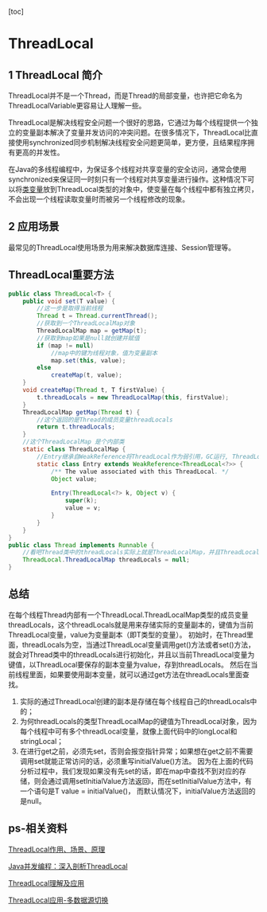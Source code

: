 [toc]

# ThreadLocal

## 1 ThreadLocal 简介

ThreadLocal并不是一个Thread，而是Thread的局部变量，也许把它命名为ThreadLocalVariable更容易让人理解一些。

ThreadLocal是解决线程安全问题一个很好的思路，它通过为每个线程提供一个独立的变量副本解决了变量并发访问的冲突问题。在很多情况下，ThreadLocal比直接使用synchronized同步机制解决线程安全问题更简单，更方便，且结果程序拥有更高的并发性。

在Java的多线程编程中，为保证多个线程对共享变量的安全访问，通常会使用synchronized来保证同一时刻只有一个线程对共享变量进行操作。这种情况下可以将[类变量](https://links.jianshu.com/go?to=https%3A%2F%2Fbaike.baidu.com%2Fitem%2F%E7%B1%BB%E5%8F%98%E9%87%8F)放到ThreadLocal类型的对象中，使变量在每个线程中都有独立拷贝，不会出现一个线程读取变量时而被另一个线程修改的现象。

## 2 应用场景

最常见的ThreadLocal使用场景为用来解决数据库连接、Session管理等。



## ThreadLocal重要方法

```java
public class ThreadLocal<T> {
	public void set(T value) {
		//这一步是取得当前线程
	    Thread t = Thread.currentThread();
	    //获取到一个ThreadLocalMap对象
	    ThreadLocalMap map = getMap(t);
	    //获取到map如果是null就创建并赋值
	    if (map != null)
	    	//map中的键为线程对象，值为变量副本
	        map.set(this, value);
	    else
	        createMap(t, value);
	}
	void createMap(Thread t, T firstValue) {
        t.threadLocals = new ThreadLocalMap(this, firstValue);
    }
	ThreadLocalMap getMap(Thread t) {
		//这个返回的是Thread的成员变量threadLocals
	    return t.threadLocals;
	}
	//这个ThreadLocalMap 是个内部类
	static class ThreadLocalMap {
		//Entry继承自WeakReference将ThreadLocal作为弱引用，GC运行, ThreadLocal即被回收
		static class Entry extends WeakReference<ThreadLocal<?>> {
            /** The value associated with this ThreadLocal. */
            Object value;

            Entry(ThreadLocal<?> k, Object v) {
                super(k);
                value = v;
            }
        }
	}
}
public class Thread implements Runnable {
	//看吧Thread类中的threadLocals实际上就是ThreadLocalMap，并且ThreadLocalMap是ThreadLocal的内部类
	ThreadLocal.ThreadLocalMap threadLocals = null;
}
```







## 总结

在每个线程Thread内部有一个ThreadLocal.ThreadLocalMap类型的成员变量threadLocals，这个threadLocals就是用来存储实际的变量副本的，键值为当前ThreadLocal变量，value为变量副本（即T类型的变量）。 初始时，在Thread里面，threadLocals为空，当通过ThreadLocal变量调用get()方法或者set()方法，就会对Thread类中的threadLocals进行初始化，并且以当前ThreadLocal变量为键值，以ThreadLocal要保存的副本变量为value，存到threadLocals。 然后在当前线程里面，如果要使用副本变量，就可以通过get方法在threadLocals里面查找。

1. 实际的通过ThreadLocal创建的副本是存储在每个线程自己的threadLocals中的；
2. 为何threadLocals的类型ThreadLocalMap的键值为ThreadLocal对象，因为每个线程中可有多个threadLocal变量，就像上面代码中的longLocal和stringLocal；
3. 在进行get之前，必须先set，否则会报空指针异常；如果想在get之前不需要调用set就能正常访问的话，必须重写initialValue()方法。 因为在上面的代码分析过程中，我们发现如果没有先set的话，即在map中查找不到对应的存储，则会通过调用setInitialValue方法返回i，而在setInitialValue方法中，有一个语句是T value = initialValue()， 而默认情况下，initialValue方法返回的是null。



## ps-相关资料

[ThreadLocal作用、场景、原理](https://www.jianshu.com/p/6fc3bba12f38)

[Java并发编程：深入剖析ThreadLocal](https://www.cnblogs.com/dolphin0520/p/3920407.html)

[ThreadLocal理解及应用](https://blog.csdn.net/zzg1229059735/article/details/82715741)

[ThreadLocal应用-多数据源切换](https://blog.csdn.net/csdn_mingss/article/details/86586322)